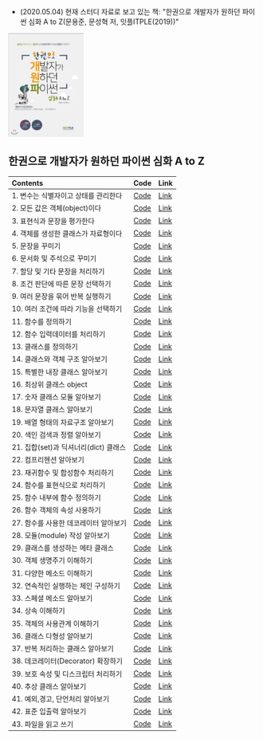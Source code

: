 - (2020.05.04) 현재 스터디 자료로 보고 있는 책: "한권으로 개발자가 원하던 파이썬 심화 A to Z(문용준, 문성혁 저, 잇플ITPLE(2019))"

<img src="./images/1.jpg" width="30%" height="30%"></img>
  
## 한권으로 개발자가 원하던 파이썬 심화 A to Z
| Contents|Code|Link|
|:-|-|-|
|1. 변수는 식별자이고 상태를 관리한다|[Code](./Advanced_python/chapter1.ipynb)|[Link](https://youtu.be/uheYkCTT_28)|
|2. 모든 값은 객체(object)이다|[Code](./Advanced_python/chapter2.ipynb)|[Link](https://youtu.be/UUOvvKTtFzY)|
|3. 표현식과 문장을 평가한다|[Code](./Advanced_python/chapter3.ipynb)|[Link](https://youtu.be/ECamQuV0Qw4)|
|4. 객체를 생성한 클래스가 자료형이다|[Code](./Advanced_python/chapter4.ipynb)|[Link](https://youtu.be/znR05Qy3Kfk)|
|5. 문장을 꾸미기|[Code](./Advanced_python/chapter5.ipynb)|[Link](https://youtu.be/0DW3BGcU0ac)|
|6. 문서화 및 주석으로 꾸미기|[Code](./Advanced_python/chapter6.ipynb)|[Link](https://youtu.be/33FA7jy7XHA)|
|7. 할당 및 기타 문장을 처리하기|[Code](./Advanced_python/chapter7.ipynb)|[Link]()|
|8. 조건 판단에 따른 문장 선택하기|[Code](./Advanced_python/chapter8.ipynb)|[Link]()|
|9. 여러 문장을 묶어 반복 실행하기|[Code](./Advanced_python/chapter9.ipynb)|[Link]()|
|10. 여러 조건에 따라 기능을 선택하기|[Code](./Advanced_python/chapter10.ipynb)|[Link](https://youtu.be/RevHYEoTfN4)|
|11. 함수를 정의하기|[Code](./Advanced_python/chapter11.ipynb)|[Link](https://youtu.be/cxRSZGQrdb4)|
|12. 함수 입력데이터를 처리하기|[Code](./Advanced_python/chapter12.ipynb)|[Link](https://youtu.be/NIT9leYz9Qk)|
|13. 클래스를 정의하기|[Code](./Advanced_python/chapter13.ipynb)|[Link]()|
|14. 클래스와 객체 구조 알아보기|[Code](./Advanced_python/chapter14.ipynb)|[Link]()|
|15. 특별한 내장 클래스 알아보기|[Code](./Advanced_python/chapter15.ipynb)|[Link]()|
|16. 최상위 클래스 object|[Code](./Advanced_python/chapter16.ipynb)|[Link]()|
|17. 숫자 클래스 모듈 알아보기|[Code](./Advanced_python/chapter17.ipynb)|[Link]()|
|18. 문자열 클래스 알아보기|[Code](./Advanced_python/chapter18.ipynb)|[Link]()|
|19. 배열 형태의 자료구조 알아보기|[Code](./Advanced_python/chapter19.ipynb)|[Link]()|
|20. 색인 검색과 정렬 알아보기|[Code](./Advanced_python/chapter20.ipynb)|[Link]()|
|21. 집합(set)과 딕셔너리(dict) 클래스|[Code](./Advanced_python/chapter21.ipynb)|[Link]()|
|22. 컴프리헨션 알아보기|[Code](./Advanced_python/chapter22.ipynb)|[Link]()|
|23. 재귀함수 및 합성함수 처리하기|[Code](./Advanced_python/chapter23.ipynb)|[Link]()|
|24. 함수를 표현식으로 처리하기|[Code](./Advanced_python/chapter24.ipynb)|[Link]()|
|25. 함수 내부에 함수 정의하기|[Code](./Advanced_python/chapter25.ipynb)|[Link]()|
|26. 함수 객체의 속성 사용하기|[Code](./Advanced_python/chapter26.ipynb)|[Link]()|
|27. 함수를 사용한 데코레이터 알아보기|[Code](./Advanced_python/chapter27.ipynb)|[Link]()|
|28. 모듈(module) 작성 알아보기|[Code](./Advanced_python/chapter28.ipynb)|[Link]()|
|29. 클래스를 생성하는 메타 클래스|[Code](./Advanced_python/chapter29.ipynb)|[Link]()|
|30. 객체 생명주기 이해하기|[Code](./Advanced_python/chapter30.ipynb)|[Link]()|
|31. 다양한 메소드 이해하기|[Code](./Advanced_python/chapter31.ipynb)|[Link]()|
|32. 연속적인 실행하는 체인 구성하기|[Code](./Advanced_python/chapter32.ipynb)|[Link]()|
|33. 스페셜 메소드 알아보기|[Code](./Advanced_python/chapter33.ipynb)|[Link]()|
|34. 상속 이해하기|[Code](./Advanced_python/chapter34.ipynb)|[Link]()|
|35. 객체의 사용관계 이해하기|[Code](./Advanced_python/chapter_1.ipynb)|[Link]()|
|36. 클래스 다형성 알아보기|[Code](./Advanced_python/chapter_1.ipynb)|[Link]()|
|37. 반복 처리하는 클래스 알아보기|[Code](./Advanced_python/chapter_1.ipynb)|[Link]()|
|38. 데코레이터(Decorator) 확장하기|[Code](./Advanced_python/chapter_1.ipynb)|[Link]()|
|39. 보호 속성 및 디스크립터 처리하기|[Code](./Advanced_python/chapter_1.ipynb)|[Link]()|
|40. 추상 클래스 알아보기|[Code](./Advanced_python/chapter_1.ipynb)|[Link]()|
|41. 예외,경고, 단언처리 알아보기|[Code](./Advanced_python/chapter_1.ipynb)|[Link]()|
|42. 표준 입출력 알아보기|[Code](./Advanced_python/chapter_1.ipynb)|[Link]()|
|43. 파일을 읽고 쓰기|[Code](./Advanced_python/chapter_43.ipynb)|[Link]()|